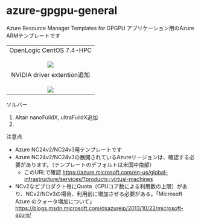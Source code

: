 # azure-gpgpu-general
Azure Resource Manager Templates for GPGPU アプリケーション用のAzure ARMテンプレートです

<table>
<td align="center">
OpenLogic CentOS 7.4-HPC
<br><br>
<a href="https://portal.azure.com/#create/Microsoft.Template/uri/https%3A%2F%2Fraw.githubusercontent.com%2Fhirtanak%2Fazure-gpgpu-general%2Fmaster%2Fazuredeploy_gpgpu01.json" target="_blank">
    <img src="http://azuredeploy.net/deploybutton.png" />
</a>
</td></tr>
<td align="center">
NVIDIA driver extention追加
<br><br>
<a href="https://portal.azure.com/#create/Microsoft.Template/uri/https%3A%2F%2Fraw.githubusercontent.com%2Fhirtanak%2Fazure-gpgpu-general%2Fmaster%2Fazuredeploy_gpgpu02.json" target="_blank">
    <img src="http://azuredeploy.net/deploybutton.png" />
</a>
</td></tr>
</table>

ソルバー
1. Altair nanoFuildX, ultraFuildX追加
2. 

注意点
- Azure NC24v2/NC24v3用テンプレートです
- Azure NC24v2/NC24v3の展開されているAzureリージョンは、確認する必要があります。（テンプレートのデフォルトは米国中南部）
	- このURLで確認 https://azure.microsoft.com/en-us/global-infrastructure/services/?products=virtual-machines
- NCv2などプロダクト毎にQuota（CPUコア数による利用数の上限）があり、NCv2/NCv3の場合、利用前に増加させる必要がある。「Microsoft Azure のクォータ増加について」　https://blogs.msdn.microsoft.com/dsazurejp/2013/10/22/microsoft-azure/
